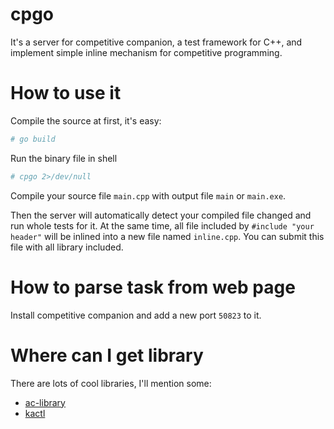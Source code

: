 # cpgo

It's a server for competitive companion, a test framework for C++, and implement simple inline mechanism for competitive programming.

# How to use it 

Compile the source at first, it's easy:

```sh
# go build
```

Run the binary file in shell 

```sh
# cpgo 2>/dev/null
```

Compile your source file `main.cpp` with output file `main` or `main.exe`.

Then the server will automatically detect your compiled file changed and run whole tests for it. At the same time, all file included by `#include "your header"` will be inlined
into a new file named `inline.cpp`. You can submit this file with all library included.

# How to parse task from web page

Install competitive companion and add a new port `50823` to it.

# Where can I get library

There are lots of cool libraries, I'll mention some:

- [ac-library](https://github.com/atcoder/ac-library)
- [kactl](https://github.com/kth-competitive-programming/kactl)
